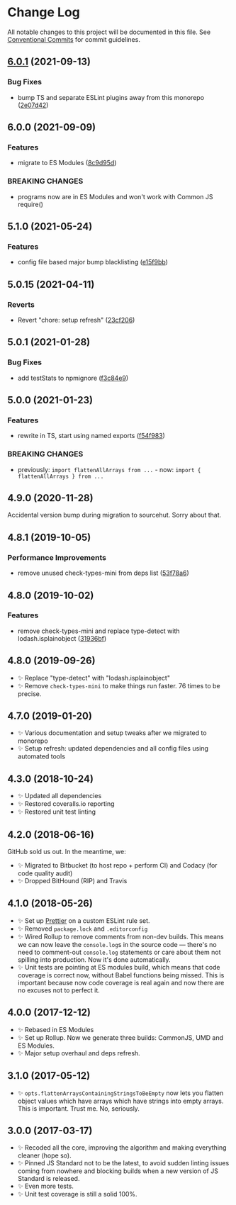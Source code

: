 # Change Log

All notable changes to this project will be documented in this file.
See [Conventional Commits](https://conventionalcommits.org) for commit guidelines.

## [6.0.1](https://github.com/codsen/codsen/compare/object-flatten-all-arrays@6.0.0...object-flatten-all-arrays@6.0.1) (2021-09-13)


### Bug Fixes

* bump TS and separate ESLint plugins away from this monorepo ([2e07d42](https://github.com/codsen/codsen/commit/2e07d424222b6ffedf5fb45c83ad453627ec2904))





## 6.0.0 (2021-09-09)

### Features

- migrate to ES Modules ([8c9d95d](https://github.com/codsen/codsen/commit/8c9d95d5dea0b769c2f070397141918a4893d575))

### BREAKING CHANGES

- programs now are in ES Modules and won't work with Common JS require()

## 5.1.0 (2021-05-24)

### Features

- config file based major bump blacklisting ([e15f9bb](https://github.com/codsen/codsen/commit/e15f9bba1c4fd5f847ac28b3f38fa6ee633f5dca))

## 5.0.15 (2021-04-11)

### Reverts

- Revert "chore: setup refresh" ([23cf206](https://github.com/codsen/codsen/commit/23cf206970a087ff0fa04e61f94d919f59ab3881))

## 5.0.1 (2021-01-28)

### Bug Fixes

- add testStats to npmignore ([f3c84e9](https://github.com/codsen/codsen/commit/f3c84e95afc5514214312f913692d85b2e12eb29))

## 5.0.0 (2021-01-23)

### Features

- rewrite in TS, start using named exports ([f54f983](https://github.com/codsen/codsen/commit/f54f9837576d30d21610ff4c073407b2215b7bad))

### BREAKING CHANGES

- previously: `import flattenAllArrays from ...` - now: `import { flattenAllArrays } from ...`

## 4.9.0 (2020-11-28)

Accidental version bump during migration to sourcehut. Sorry about that.

## 4.8.1 (2019-10-05)

### Performance Improvements

- remove unused check-types-mini from deps list ([53f78a6](https://gitlab.com/codsen/codsen/commit/53f78a6))

## 4.8.0 (2019-10-02)

### Features

- remove check-types-mini and replace type-detect with lodash.isplainobject ([31936bf](https://gitlab.com/codsen/codsen/commit/31936bf))

## 4.8.0 (2019-09-26)

- ✨ Replace "type-detect" with "lodash.isplainobject"
- ✨ Remove `check-types-mini` to make things run faster. 76 times to be precise.

## 4.7.0 (2019-01-20)

- ✨ Various documentation and setup tweaks after we migrated to monorepo
- ✨ Setup refresh: updated dependencies and all config files using automated tools

## 4.3.0 (2018-10-24)

- ✨ Updated all dependencies
- ✨ Restored coveralls.io reporting
- ✨ Restored unit test linting

## 4.2.0 (2018-06-16)

GitHub sold us out. In the meantime, we:

- ✨ Migrated to Bitbucket (to host repo + perform CI) and Codacy (for code quality audit)
- ✨ Dropped BitHound (RIP) and Travis

## 4.1.0 (2018-05-26)

- ✨ Set up [Prettier](https://prettier.io) on a custom ESLint rule set.
- ✨ Removed `package.lock` and `.editorconfig`
- ✨ Wired Rollup to remove comments from non-dev builds. This means we can now leave the `console.log`s in the source code — there's no need to comment-out `console.log` statements or care about them not spilling into production. Now it's done automatically.
- ✨ Unit tests are pointing at ES modules build, which means that code coverage is correct now, without Babel functions being missed. This is important because now code coverage is real again and now there are no excuses not to perfect it.

## 4.0.0 (2017-12-12)

- ✨ Rebased in ES Modules
- ✨ Set up Rollup. Now we generate three builds: CommonJS, UMD and ES Modules.
- ✨ Major setup overhaul and deps refresh.

## 3.1.0 (2017-05-12)

- ✨ `opts.flattenArraysContainingStringsToBeEmpty` now lets you flatten object values which have arrays which have strings into empty arrays. This is important. Trust me. No, seriously.

## 3.0.0 (2017-03-17)

- ✨ Recoded all the core, improving the algorithm and making everything cleaner (hope so).
- ✨ Pinned JS Standard not to be the latest, to avoid sudden linting issues coming from nowhere and blocking builds when a new version of JS Standard is released.
- ✨ Even more tests.
- ✨ Unit test coverage is still a solid 100%.
